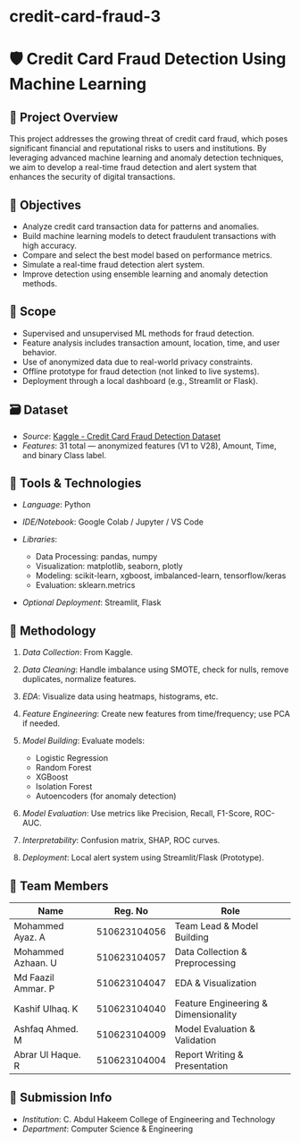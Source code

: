 # credit-card-fraud-3

# 🛡 Credit Card Fraud Detection Using Machine Learning

## 📄 Project Overview

This project addresses the growing threat of credit card fraud, which poses significant financial and reputational risks to users and institutions. By leveraging advanced machine learning and anomaly detection techniques, we aim to develop a real-time fraud detection and alert system that enhances the security of digital transactions.

## 🎯 Objectives

* Analyze credit card transaction data for patterns and anomalies.
* Build machine learning models to detect fraudulent transactions with high accuracy.
* Compare and select the best model based on performance metrics.
* Simulate a real-time fraud detection alert system.
* Improve detection using ensemble learning and anomaly detection methods.

## 📌 Scope

* Supervised and unsupervised ML methods for fraud detection.
* Feature analysis includes transaction amount, location, time, and user behavior.
* Use of anonymized data due to real-world privacy constraints.
* Offline prototype for fraud detection (not linked to live systems).
* Deployment through a local dashboard (e.g., Streamlit or Flask).

## 🗃 Dataset

* *Source*: [Kaggle - Credit Card Fraud Detection Dataset](https://www.kaggle.com/datasets/mlg-ulb/creditcardfraud)
* *Features*: 31 total — anonymized features (V1 to V28), Amount, Time, and binary Class label.

## 🔧 Tools & Technologies

* *Language*: Python
* *IDE/Notebook*: Google Colab / Jupyter / VS Code
* *Libraries*:

  * Data Processing: pandas, numpy
  * Visualization: matplotlib, seaborn, plotly
  * Modeling: scikit-learn, xgboost, imbalanced-learn, tensorflow/keras
  * Evaluation: sklearn.metrics
* *Optional Deployment*: Streamlit, Flask

## 🧠 Methodology

1. *Data Collection*: From Kaggle.
2. *Data Cleaning*: Handle imbalance using SMOTE, check for nulls, remove duplicates, normalize features.
3. *EDA*: Visualize data using heatmaps, histograms, etc.
4. *Feature Engineering*: Create new features from time/frequency; use PCA if needed.
5. *Model Building*: Evaluate models:

   * Logistic Regression
   * Random Forest
   * XGBoost
   * Isolation Forest
   * Autoencoders (for anomaly detection)
6. *Model Evaluation*: Use metrics like Precision, Recall, F1-Score, ROC-AUC.
7. *Interpretability*: Confusion matrix, SHAP, ROC curves.
8. *Deployment*: Local alert system using Streamlit/Flask (Prototype).

## 👥 Team Members

| Name               | Reg. No      | Role                                 |
| ------------------ | ------------ | ------------------------------------ |
| Mohammed Ayaz. A   | 510623104056 | Team Lead & Model Building           |
| Mohammed Azhaan. U | 510623104057 | Data Collection & Preprocessing      |
| Md Faazil Ammar. P | 510623104047 | EDA & Visualization                  |
| Kashif Ulhaq. K    | 510623104040 | Feature Engineering & Dimensionality |
| Ashfaq Ahmed. M    | 510623104009 | Model Evaluation & Validation        |
| Abrar Ul Haque. R  | 510623104004 | Report Writing & Presentation        |

## 📅 Submission Info

* *Institution*: C. Abdul Hakeem College of Engineering and Technology
* *Department*: Computer Science & Engineering
